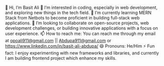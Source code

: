 👋 Hi, I’m Basit Ali
👀 I’m interested in coding, especially in web development, and exploring new things in the tech field.
🌱 I’m currently learning MERN Stack from Netbots to become proficient in building full-stack web applications.
💞️ I’m looking to collaborate on open-source projects, web development challenges, or building innovative applications with a focus on user experience.
📫 How to reach me: You can reach me through my email at opoali911@gmail.com || Abdupa911@gmail.com or https://www.linkedin.com/in/basit-ali-abdupa/
😄 Pronouns: He/Him
⚡ Fun fact: I enjoy experimenting with new frameworks and libraries, and currently I am building frontend project which enhance my skills.



<!---
BasitAli164/BasitAli164 is a ✨ special ✨ repository because its `README.md` (this file) appears on your GitHub profile.
You can click the Preview link to take a look at your changes.
--->
